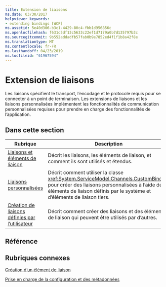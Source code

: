 ```yaml
---
title: Extension de liaisons
ms.date: 03/30/2017
helpviewer_keywords:
- extending bindings [WCF]
ms.assetid: 5e40d306-b3c1-4429-80c4-fbb1d956856c
ms.openlocfilehash: f631c5df13c5633c22ef1d7179a0b7d135797b3c
ms.sourcegitcommit: 9b552addadfb57fab0b9e7852ed4f1f1b8a42f8e
ms.translationtype: MT
ms.contentlocale: fr-FR
ms.lasthandoff: 04/23/2019
ms.locfileid: "61967594"
---
```

# <a name="extending-bindings"></a>Extension de liaisons
Les liaisons spécifient le transport, l’encodage et le protocole requis pour se connecter à un point de terminaison. Les extensions de liaisons et les liaisons personnalisées implémentent les fonctionnalités de communication personnalisées requises pour prendre en charge des fonctionnalités de l’application.  
  
## <a name="in-this-section"></a>Dans cette section  
  
|Rubrique|Description|  
|-----------|-----------------|  
|[Liaisons et éléments de liaison](../../../../docs/framework/wcf/extending/bindings-and-binding-elements.md)|Décrit les liaisons, les éléments de liaison, et comment ils sont utilisés et étendus.|  
|[Liaisons personnalisées](../../../../docs/framework/wcf/extending/custom-bindings.md)|Décrit comment utiliser la classe <xref:System.ServiceModel.Channels.CustomBinding> pour créer des liaisons personnalisées à l’aide des éléments de liaison définis par le système et d’éléments de liaison tiers.|  
|[Création de liaisons définies par l’utilisateur](../../../../docs/framework/wcf/extending/creating-user-defined-bindings.md)|Décrit comment créer des liaisons et des éléments de liaison qui peuvent être utilisés par d’autres.|  
  
## <a name="reference"></a>Référence  
  
## <a name="related-sections"></a>Rubriques connexes  
 [Création d’un élément de liaison](../../../../docs/framework/wcf/extending/creating-a-bindingelement.md)  
  
 [Prise en charge de la configuration et des métadonnées](../../../../docs/framework/wcf/extending/configuration-and-metadata-support.md)
